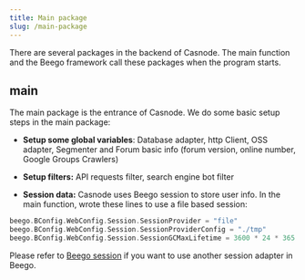 ```yaml
---
title: Main package
slug: /main-package
---
```


There are several packages in the backend of Casnode. The main function and the Beego framework call these packages when  the program starts.

## main

The main package is the entrance of Casnode. We do some basic setup steps in the main package: 

* **Setup some global variables**: Database adapter, http Client, OSS adapter, Segmenter and Forum basic info (forum version, online number, Google Groups Crawlers) 

* **Setup filters:** API requests filter, search engine bot filter

* **Session data:** Casnode uses Beego session to store user info. In the main function, wrote these lines to use a file based session:

```go
beego.BConfig.WebConfig.Session.SessionProvider = "file"
beego.BConfig.WebConfig.Session.SessionProviderConfig = "./tmp"
beego.BConfig.WebConfig.Session.SessionGCMaxLifetime = 3600 * 24 * 365
```

Please refer to [Beego session](https://beego.me/docs/mvc/controller/session.md) if you want to use another session adapter in Beego.